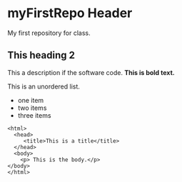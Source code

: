 # myFirstRepo Header
My first repository for class.

## This heading 2
This a description if the software code.  **This is bold text.**

This is an unordered list.
- one item
- two items
- three items

```
<html>
  <head>
     <title>This is a title</title>
  </head>
  <body>
    <p> This is the body.</p>
</body>
</html>
```
